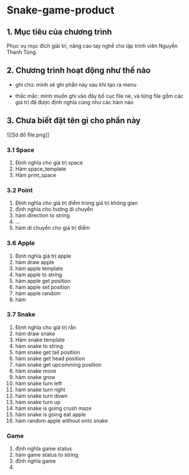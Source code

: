 # Snake-game-product
## 1. Mục tiêu của chương trình 
Phục vụ mục đích giải trí, nâng cao tay nghề cho lập trình viên Nguyễn Thanh Tùng.

## 2. Chương trình hoạt động như thế nào
- ghi chú: mình sẽ ghi phần này sau khi tạo ra menu 

- thắc mắc: mình muốn ghi vào đây bố cục file nè, và từng file gồm các giá trị đã được định nghĩa cũng như các hàm nào

## 3. Chưa biết đặt tên gì cho phần này 
![[Sơ đồ file.png]]
### 3.1 Space
1. Định nghĩa cho giá trị space
2. Hàm space_template
3. Hàm print_space
### 3.2 Point 
1. Định nghĩa cho giá trị điểm trong giá trị không gian
2. định nghĩa cho hướng di chuyển 
3. hàm direction to string 
4. ... 
5. hàm di chuyển cho giá trị điểm 
### 3.6 Apple 
1. Định nghĩa giá trị apple 
2. hàm draw apple 
3. hàm apple template
4. hàm apple to string 
5. hàm apple get position 
6. hàm apple set position 
7. hàm apple random 
8. hàm 
### 3.7 Snake 
1. Định nghĩa cho giá trị rắn 
4. hàm draw snake 
5. Hàm snake template
6. hàm snake to string 
7. hàm snake get tail position
8. hàm snake get head position 
9. hàm snake get upcomming position 
10. hàm snake move
11. hàm snake grow
12. hàm snake turn left
13. hàm snake turn right
14. hàm snake turn down 
15. hàm snake turn up 
16. hàm snake is going crush maze 
17. hàm snake is going eat apple 
18. hàm random apple without onto snake
### Game
1. định nghĩa game status
2. hàm game status to string
3. định nghĩa game 
4. 



